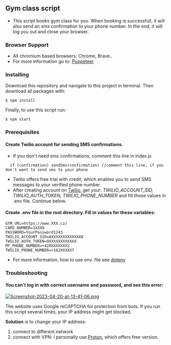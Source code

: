 ## Gym class script

- This script books gym class for you. When booking is successfull, it will also send an sms confirmation to your phone number. In the end, it will log you out and close your browser.

### Browser Support

- All chromium based browsers: Chrome, Brave..
- For more information go to: [Puppeteer](https://github.com/puppeteer/puppeteer)

### Installing

Download this repository and navigate to this project in terminal. Then download all packages with:

```
$ npm install
```

Finally, to use this script run:

```
$ npm start
```

### Prerequisites

#### Create Twilio account for sending SMS confirmations.

- If you don't need sms confirmations, comment this line in index.js

```
  if (confirmation) sendSms(confirmation) //comment this line, if you don't want to send sms to your phone
```

- Twilio offers free trial with credit, which enables you to send SMS messages to your verified phone number.
- After creating account on [Twilio](https://www.twilio.com/try-twilio), get your: _TWILIO_ACCOUNT_SID, TWILIO_AUTH_TOKEN, TWILIO_PHONE_NUMBER_ and fill those values in .env file. Continue below.

#### Create .env file in the root directory. Fill in values for these variables:

```
GYM_URL=https://www.XXX.cz/
CARD_NUMBER=1XXX8
PASSWORD=YourPassword1243
TWILIO_ACCOUNT_SID=AXXXXXXXXXXXXX8
TWILIO_AUTH_TOKEN=9XXXXXXXXXXXd
MY_PHONE_NUMBER=+420XXXXXXX2
TWILIO_PHONE_NUMBER=+162XXXXX7
```

- For more information, how to use env. file see [dotenv](https://github.com/motdotla/dotenv)

### Troubleshooting

#### You can't log in with correct username and password, and see this error:

[![Screenshot-2023-04-20-at-13-41-06.png](https://i.postimg.cc/T3MB4CWk/Screenshot-2023-04-20-at-13-41-06.png)](https://postimg.cc/Vdg7S9gM)

The website uses Google reCAPTCHA for protection from bots. If you run this script several times, your IP address might get blocked.

**Solution** is to change your IP address:

1. connect to different network
2. connect with VPN: I personally use [Proton](https://protonvpn.com/), which offers free version.
